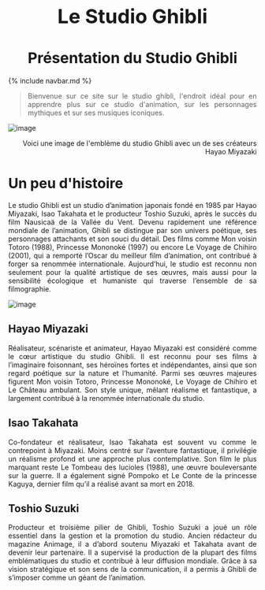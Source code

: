 <h1 style="text-align:center; font-size:40px;">
Le Studio Ghibli</h1>

  
<h1 style="text-align:center; font-size:30px;"> Présentation du Studio Ghibli </h1>

{% include navbar.md %}


> <div style="text-align: justify;">Bienvenue sur ce site sur le studio ghibli, l'endroit idéal pour en apprendre plus sur ce studio d'animation, sur les personnages mythiques et sur ses musiques iconiques.</div>

![image](https://github.com/user-attachments/assets/f53586bb-4c02-4812-900b-fe84d141e0f6)
 <p style="text-align:right;">Voici une image de l'emblème du studio Ghibli avec un de ses créateurs Hayao Miyazaki</p>

# Un peu d'histoire

<div style="text-align: justify;">         Le studio Ghibli est un studio d’animation japonais fondé en 1985 par Hayao Miyazaki, Isao Takahata et le producteur Toshio Suzuki, après le succès du film Nausicaä de la Vallée du Vent. Devenu rapidement une référence mondiale de l’animation, Ghibli se distingue par son univers poétique, ses personnages attachants et son souci du détail. Des films comme Mon voisin Totoro (1988), Princesse Mononoké (1997) ou encore Le Voyage de Chihiro (2001), qui a remporté l’Oscar du meilleur film d’animation, ont contribué à forger sa renommée internationale. Aujourd’hui, le studio est reconnu non seulement pour la qualité artistique de ses œuvres, mais aussi pour la sensibilité écologique et humaniste qui traverse l’ensemble de sa filmographie.</div>


![image](https://github.com/user-attachments/assets/b53dc100-5965-43a0-8813-550f33cfa27f)


## Hayao Miyazaki

<div style="text-align: justify;">  Réalisateur, scénariste et animateur, Hayao Miyazaki est considéré comme le cœur artistique du studio Ghibli. Il est reconnu pour ses films à l’imaginaire foisonnant, ses héroïnes fortes et indépendantes, ainsi que son regard poétique sur la nature et l’humanité. Parmi ses œuvres majeures figurent Mon voisin Totoro, Princesse Mononoké, Le Voyage de Chihiro et Le Château ambulant. Son style unique, mêlant réalisme et fantastique, a largement contribué à la renommée internationale du studio.</div>

## Isao Takahata

<div style="text-align: justify;">  Co-fondateur et réalisateur, Isao Takahata est souvent vu comme le contrepoint à Miyazaki. Moins centré sur l’aventure fantastique, il privilégie un réalisme profond et une approche plus contemplative. Son film le plus marquant reste Le Tombeau des lucioles (1988), une œuvre bouleversante sur la guerre. Il a également signé Pompoko et Le Conte de la princesse Kaguya, dernier film qu’il a réalisé avant sa mort en 2018.</div>

## Toshio Suzuki

<div style="text-align: justify;">  Producteur et troisième pilier de Ghibli, Toshio Suzuki a joué un rôle essentiel dans la gestion et la promotion du studio. Ancien rédacteur du magazine Animage, il a d’abord soutenu Miyazaki et Takahata avant de devenir leur partenaire. Il a supervisé la production de la plupart des films emblématiques du studio et contribué à leur diffusion mondiale. Grâce à sa vision stratégique et son sens de la communication, il a permis à Ghibli de s’imposer comme un géant de l’animation.</div>
